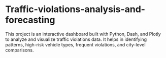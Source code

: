 # Traffic-violations-analysis-and-forecasting
This project is an interactive dashboard built with Python, Dash, and Plotly to analyze and visualize traffic violations data. It helps in identifying patterns, high-risk vehicle types, frequent violations, and city-level comparisons.
